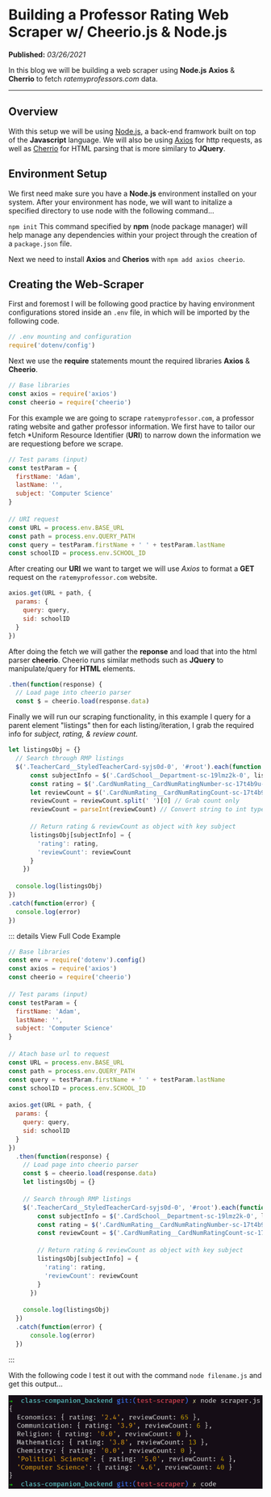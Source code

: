 # Building a Professor Rating Web Scraper w/ Cheerio.js & Node.js

**Published:** *03/26/2021*

In this blog we will be building a web scraper using **Node.js** **Axios** & **Cherrio** to fetch *ratemyprofessors.com* data.

---

## Overview

With this setup we will be using [Node.js](https://nodejs.org/en/), a back-end framwork built on top of the **Javascript** language. We will also be using [Axios](https://github.com/axios/axios) for http requests, as well as [Cherrio](https://github.com/cheeriojs/cheerio) for HTML parsing that is more similary to **JQuery**.

## Environment Setup

We first need make sure you have a **Node.js** environment installed on your system. After your environment has node, we will want to initalize a specified directory to use node with the following command...

`npm init`
This command specified by **npm** (node package manager) will help manage any dependencies within your project through the creation of a `package.json` file.

Next we need to install **Axios** and **Cherios** with `npm add axios cheerio`.

## Creating the Web-Scraper
First and foremost I will be following good practice by having environment configurations stored inside an `.env` file, in which will be imported by the following code.

```js
// .env mounting and configuration
require('dotenv/config')
```

Next we use the **require** statements mount the required libraries **Axios** & **Cheerio**.

```js
// Base libraries
const axios = require('axios')
const cheerio = require('cheerio')
```

For this example we are going to scrape `ratemyprofessor.com`, a professor rating website and gather professor information. We first have to tailor our fetch *Uniform Resource Identifier (**URI**) to narrow down the information we are requestiong before we scrape.

```js
// Test params (input)
const testParam = {
  firstName: 'Adam',
  lastName: '',
  subject: 'Computer Science'
}

// URI request
const URL = process.env.BASE_URL
const path = process.env.QUERY_PATH
const query = testParam.firstName + ' ' + testParam.lastName
const schoolID = process.env.SCHOOL_ID
```

After creating our **URI** we want to target we will use *Axios* to format a **GET** request on the `ratemyprofessor.com` website.

```js
axios.get(URL + path, {
  params: {
    query: query,
    sid: schoolID
  }
})
```

After doing the fetch we will gather the **reponse** and load that into the html parser **cheerio**. Cheerio runs similar methods such as **JQuery** to manipulate/query for **HTML** elements.

```js
.then(function(response) {
  // Load page into cheerio parser
  const $ = cheerio.load(response.data)
```

Finally we will run our scraping functionality, in this example I query for a parent element "listings" then for each listing/iteration, I grab the required info for *subject, rating, & review count*.

```js
let listingsObj = {}
  // Search through RMP listings
  $('.TeacherCard__StyledTeacherCard-syjs0d-0', '#root').each(function (i, listing) {
      const subjectInfo = $('.CardSchool__Department-sc-19lmz2k-0', listing).text()
      const rating = $('.CardNumRating__CardNumRatingNumber-sc-17t4b9u-2', listing).text()
      let reviewCount = $('.CardNumRating__CardNumRatingCount-sc-17t4b9u-3', listing).text()
      reviewCount = reviewCount.split(' ')[0] // Grab count only
      reviewCount = parseInt(reviewCount) // Convert string to int type

      // Return rating & reviewCount as object with key subject
      listingsObj[subjectInfo] = {
        'rating': rating,
        'reviewCount': reviewCount
      }
    })

  console.log(listingsObj)
})
.catch(function(error) {
  console.log(error)
})
```

::: details View Full Code Example

```js
// Base libraries
const env = require('dotenv').config()
const axios = require('axios')
const cheerio = require('cheerio')

// Test params (input)
const testParam = {
  firstName: 'Adam',
  lastName: '',
  subject: 'Computer Science'
}

// Atach base url to request
const URL = process.env.BASE_URL
const path = process.env.QUERY_PATH
const query = testParam.firstName + ' ' + testParam.lastName
const schoolID = process.env.SCHOOL_ID

axios.get(URL + path, {
  params: {
    query: query,
    sid: schoolID
  }
})
  .then(function(response) {
    // Load page into cheerio parser
    const $ = cheerio.load(response.data)
    let listingsObj = {}
    
    // Search through RMP listings
    $('.TeacherCard__StyledTeacherCard-syjs0d-0', '#root').each(function (i, listing) {
        const subjectInfo = $('.CardSchool__Department-sc-19lmz2k-0', listing).text()
        const rating = $('.CardNumRating__CardNumRatingNumber-sc-17t4b9u-2', listing).text()
        const reviewCount = $('.CardNumRating__CardNumRatingCount-sc-17t4b9u-3', listing).text()

        // Return rating & reviewCount as object with key subject
        listingsObj[subjectInfo] = {
          'rating': rating,
          'reviewCount': reviewCount
        }
      })

    console.log(listingsObj)
  })
  .catch(function(error) {
      console.log(error)
  })
```

:::

With the following code I test it out with the command `node filename.js` and get this output...

![Webscraper Output](/blog4/web-scraper_output.png)
